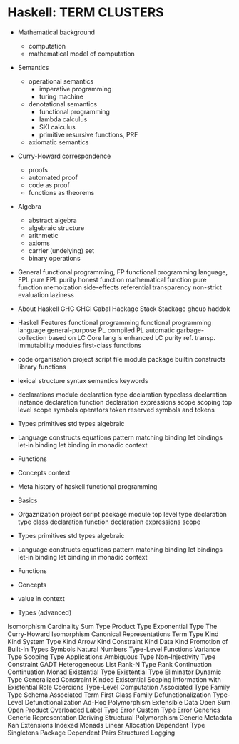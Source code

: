 # Haskell: TERM CLUSTERS

* Mathematical background
  - computation
  - mathematical model of computation

* Semantics
  - operational semantics
    - imperative programming
    - turing machine
  - denotational semantics
    - functional programming
    - lambda calculus
    - SKI calculus
    - primitive resursive functions, PRF
  - axiomatic semantics

* Curry-Howard correspondence
  - proofs
  - automated proof
  - code as proof
  - functions as theorems

* Algebra
  - abstract algebra
  - algebraic structure
  - arithmetic
  - axioms
  - carrier (undelying) set
  - binary operations

* General
functional programming, FP
functional programming language, FPL
pure FPL
purity
honest function
mathematical function
pure function
memoization
side-effects
referential transparency
non-strict evaluation
laziness

* About
Haskell
GHC
GHCi
Cabal
Hackage
Stack
Stackage
ghcup
haddok


* Haskell Features
functional programming
functional programming language
general-purpose PL
compiled PL
automatic garbage-collection
based on LC
Core lang is enhanced LC
purity
ref. transp.
immutability
modules
first-class functions

* code organisation
project
script
file
module
package
builtin constructs
library functions

* lexical structure
syntax
semantics
keywords
* declarations
  module    declaration
  type      declaration
  typeclass declaration
  instance  declaration
  function  declaration
expressions
scope
scoping
top level scope
symbols
operators
token
reserved symbols and tokens

* Types
primitives
std types
algebraic

* Language constructs
equations
pattern matching
binding
let bindings
let-in binding
let binding in monadic context

* Functions

* Concepts
context


* Meta
history of haskell
functional programming

* Basics

* Orgaznization
project
script
package
module
top level
type declaration
type class declaration
function declaration
expressions
scope

* Types
primitives
std types
algebraic

* Language constructs
equations
pattern matching
binding
let bindings
let-in binding
let binding in monadic context

* Functions

* Concepts
- value in context


* Types (advanced)

Isomorphism
Cardinality
Sum Type
Product Type
Exponential Type
The Curry-Howard Isomorphism
Canonical Representations
Term
Type
Kind
Kind System
Type Kind
Arrow Kind
Constraint Kind
Data Kind
Promotion of Built-In Types
Symbols
Natural Numbers
Type-Level Functions
Variance
Type Scoping
Type Applications
Ambiguous Type
Non-Injectivity
Type Constraint
GADT
Heterogeneous List
Rank-N Type
Rank
Continuation
Continuation Monad
Existential Type
Existential Type Eliminator
Dynamic Type
Generalized Constraint Kinded Existential
Scoping Information with Existential
Role
Coercions
Type-Level Computation
Associated Type Family
Type Schema
Associated Term
First Class Family
Defunctionalization
Type-Level Defunctionalization
Ad-Hoc Polymorphism
Extensible Data
Open Sum
Open Product
Overloaded Label
Type Error
Custom Type Error
Generics
Generic Representation
Deriving Structural Polymorphism
Generic Metadata
Kan Extensions
Indexed Monads
Linear Allocation
Dependent Type
Singletons Package
Dependent Pairs
Structured Logging
